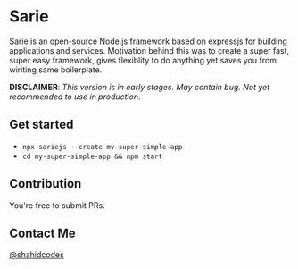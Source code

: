 # Sarie

Sarie is an open-source Node.js framework based on expressjs for building applications and services. Motivation behind this was to create a super fast, super easy framework, gives flexiblity to do anything yet saves you from wiriting same boilerplate.    

**DISCLAIMER**:  _This version is in early stages. May contain bug. Not yet recommended to use in production_.

## Get started
- `npx sariejs --create my-super-simple-app`
- `cd my-super-simple-app && npm start`

## Contribution
You're free to submit PRs.

## Contact Me
[@shahidcodes](https://twitter.com/shahidcodes)